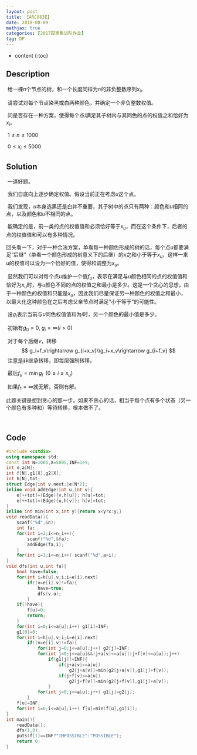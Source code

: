 ```yaml
---
layout: post
title: 【ARC083E】
date: 2018-08-09
mathjax: true
categories: [2017国家集训队作业]
tag: DP
---
```

* content
{:toc}
## Description

​	给一棵$n$个节点的树，和一个长度同样为$n$的非负整数序列$x_i$。

​	请尝试对每个节点染黑或白两种颜色，并确定一个非负整数权值。

​	问是否存在一种方案，使得每个点$i$满足其子树内与其同色的点的权值之和恰好为$x_i$。

​	$1 \le n \le 1000$

​	$0 \le x_i \le 5000$



## Solution

​	一道好题。

​	我们自底向上逐步确定权值。假设当前正在考虑$u$这个点。

​	我们发现，$u$本身选黑还是白并不重要，其子树中的点只有两种：颜色和$u$相同的点，以及颜色和$u$不相同的点。

​	能确定的是，前一类的点的权值值和必须恰好等于$x_u$，而在这个条件下，后者的点的权值值和可以有多种情况。

​	回头看一下，对于一种合法方案，单看每一种颜色形成的树的话，每个点$u$都要满足“后继”（单看一个颜色形成的树意义下的后继）的$x$之和小于等于$x_u$，这样一来$u$的权值可以设为一个恰好的值，使得和调整为$x_u$。

​	显然我们可以对每个点$u$维护一个值$f_u$，表示在满足与$u$颜色相同的点的权值值和恰好为$x_u$时，与$u$颜色不同的点的权值之和最小是多少。这是一个贪心的思想，由于一种颜色的权值和只能是$x_u$，因此我们尽量保证另一种颜色的权值之和最小，以最大化这种颜色在之后考虑父亲节点时满足“小于等于”的可能性。

​	设$g_i$表示当前与$u$同色权值值和为$i$时，另一个颜色的最小值是多少。

​	初始有$g_0=0,\;g_{i}=\infty (i>0)$

​	对于每个后继$v$，转移
$$
g_i+f_v\rightarrow g_{i+x_v}\\g_i+x_v\rightarrow g_{i+f_v}
$$
​	注意是非继承转移，即每层强制转移。

​	最后$f_u=\min g_i\;\;(0 \le i \le x_u)$

​	如果$f_1=\infty$就无解，否则有解。

​	此题关键是想到贪心的那一步。如果不贪心的话，相当于每个点有多个状态（另一个颜色有多种和）等待转移，根本做不了。

​	



## Code

```c++
#include <cstdio>
using namespace std;
const int N=1005,X=5005,INF=1e9;
int n,a[N];
int f[N],g1[X],g2[X];
int h[N],tot;
struct Edge{int v,next;}e[N*2];
inline void addEdge(int u,int v){
	e[++tot]=(Edge){v,h[u]}; h[u]=tot;
	e[++tot]=(Edge){u,h[v]}; h[v]=tot;
}
inline int min(int x,int y){return x<y?x:y;}
void readData(){
	scanf("%d",&n);
	int fa;
	for(int i=2;i<=n;i++){
		scanf("%d",&fa);
		addEdge(fa,i);
	}
	for(int i=1;i<=n;i++) scanf("%d",a+i);							
}
void dfs(int u,int fa){
	bool have=false;
	for(int i=h[u],v;i;i=e[i].next)
		if((v=e[i].v)!=fa){
			have=true;
			dfs(v,u);
		}
	if(!have){
		f[u]=0;
		return;
	}
	for(int i=0;i<=a[u];i++) g1[i]=INF;
	g1[0]=0;
	for(int i=h[u],v;i;i=e[i].next)
		if((v=e[i].v)!=fa){
			for(int j=0;j<=a[u];j++) g2[j]=INF;
			for(int j=0;j<=a[u]&&(j+a[v]<=a[u]||j+f[v]<=a[u]);j++)
				if(g1[j]!=INF){
					if(j+a[v]<=a[u])
						g2[j+a[v]]=min(g2[j+a[v]],g1[j]+f[v]);
					if(j+f[v]<=a[u])
						g2[j+f[v]]=min(g2[j+f[v]],g1[j]+a[v]);
				}
			for(int j=0;j<=a[u];j++) g1[j]=g2[j];
		}
	f[u]=INF;
	for(int i=0;i<=a[u];i++) f[u]=min(f[u],g1[i]);
}
int main(){
	readData();
	dfs(1,0);
	puts(f[1]==INF?"IMPOSSIBLE":"POSSIBLE");
	return 0;
}
```

​	

​	